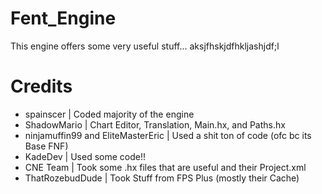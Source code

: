 # Fent_Engine
This engine offers some very useful stuff... aksjfhskjdfhkljashjdf;l

# Credits
- spainscer | Coded majority of the engine
- ShadowMario | Chart Editor, Translation, Main.hx, and Paths.hx
- ninjamuffin99 and EliteMasterEric | Used a shit ton of code (ofc bc its Base FNF)
- KadeDev | Used some code!!
- CNE Team | Took some .hx files that are useful and their Project.xml
- ThatRozebudDude | Took Stuff from FPS Plus (mostly their Cache)
